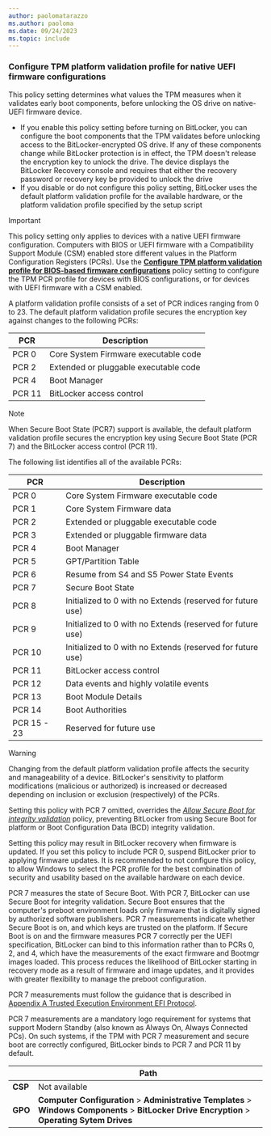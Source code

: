 ```yaml
---
author: paolomatarazzo
ms.author: paoloma
ms.date: 09/24/2023
ms.topic: include
---
```


### Configure TPM platform validation profile for native UEFI firmware configurations

This policy setting determines what values the TPM measures when it validates early boot components, before unlocking the OS drive on native-UEFI firmware device.

- If you enable this policy setting before turning on BitLocker, you can configure the boot components that the TPM validates before unlocking access to the BitLocker-encrypted OS drive. If any of these components change while BitLocker protection is in effect, the TPM doesn't release the encryption key to unlock the drive. The device displays the BitLocker Recovery console and requires that either the recovery password or recovery key be provided to unlock the drive
- If you disable or do not configure this policy setting, BitLocker uses the default platform validation profile for the available hardware, or the platform validation profile specified by the setup script

> [!IMPORTANT]
> This policy setting only applies to devices with a native UEFI firmware configuration. Computers with BIOS or UEFI firmware with a Compatibility Support Module (CSM) enabled store different values in the Platform Configuration Registers (PCRs). Use the **[Configure TPM platform validation profile for BIOS-based firmware configurations](../configure.md?tabs=os#configure-tpm-platform-validation-profile-for-bios-based-firmware-configurations)** policy setting to configure the TPM PCR profile for devices with BIOS configurations, or for devices with UEFI firmware with a CSM enabled.

A platform validation profile consists of a set of PCR indices ranging from 0 to 23. The default platform validation profile secures the encryption key against changes to the following PCRs:

|PCR|Description|
|-|-|
| PCR 0 | Core System Firmware executable code|
| PCR 2 | Extended or pluggable executable code|
| PCR 4 | Boot Manager|
| PCR 11 | BitLocker access control|

> [!NOTE]
> When Secure Boot State (PCR7) support is available, the default platform validation profile secures the encryption key using Secure Boot State (PCR 7) and the BitLocker access control (PCR 11).

The following list identifies all of the available PCRs:

|PCR|Description|
|-|-|
| PCR 0 | Core System Firmware executable code|
| PCR 1 | Core System Firmware data|
| PCR 2 | Extended or pluggable executable code|
| PCR 3 | Extended or pluggable firmware data|
| PCR 4 | Boot Manager|
| PCR 5 | GPT/Partition Table|
| PCR 6 | Resume from S4 and S5 Power State Events|
| PCR 7 | Secure Boot State|
| PCR 8 | Initialized to 0 with no Extends (reserved for future use)|
| PCR 9 | Initialized to 0 with no Extends (reserved for future use)|
| PCR 10 | Initialized to 0 with no Extends (reserved for future use)|
| PCR 11 | BitLocker access control|
| PCR 12 | Data events and highly volatile events|
| PCR 13 | Boot Module Details|
| PCR 14 | Boot Authorities|
| PCR 15 - 23 | Reserved for future use

> [!WARNING]
> Changing from the default platform validation profile affects the security and manageability of a device. BitLocker's sensitivity to platform modifications (malicious or authorized) is increased or decreased depending on inclusion or exclusion (respectively) of the PCRs.
>
> Setting this policy with PCR 7 omitted, overrides the *[Allow Secure Boot for integrity validation](../configure.md?tabs=os#allow-secure-boot-for-integrity-validation)* policy, preventing BitLocker from using Secure Boot for platform or Boot Configuration Data (BCD) integrity validation.
>
> Setting this policy may result in BitLocker recovery when firmware is updated. If you set this policy to include PCR 0, suspend BitLocker prior to applying firmware updates. It is recommended to not configure this policy, to allow Windows to select the PCR profile for the best combination of security and usability based on the available hardware on each device.

PCR 7 measures the state of Secure Boot. With PCR 7, BitLocker can use Secure Boot for integrity validation. Secure Boot ensures that the computer's preboot environment loads only firmware that is digitally signed by authorized software publishers. PCR 7 measurements indicate whether Secure Boot is on, and which keys are trusted on the platform. If Secure Boot is on and the firmware measures PCR 7 correctly per the UEFI specification, BitLocker can bind to this information rather than to PCRs 0, 2, and 4, which have the measurements of the exact firmware and Bootmgr images loaded. This process reduces the likelihood of BitLocker starting in recovery mode as a result of firmware and image updates, and it provides with greater flexibility to manage the preboot configuration.

PCR 7 measurements must follow the guidance that is described in [Appendix A Trusted Execution Environment EFI Protocol](/windows-hardware/test/hlk/testref/trusted-execution-environment-efi-protocol).

PCR 7 measurements are a mandatory logo requirement for systems that support Modern Standby (also known as Always On, Always Connected PCs). On such systems, if the TPM with PCR 7 measurement and secure boot are correctly configured, BitLocker binds to PCR 7 and PCR 11 by default.

|  | Path |
|--|--|
| **CSP** | Not available |
| **GPO** | **Computer Configuration** > **Administrative Templates** > **Windows Components** > **BitLocker Drive Encryption** > **Operating Sytem Drives** |

